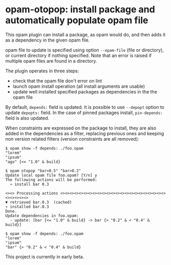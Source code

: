 # opam-otopop: install package and automatically populate opam file

This opam plugin can install a package, as opam would do, and then adds it as a
dependency in the given opam file.

opam file to update is specified using option `--opam-file` (file or
directory), or current directory if nothing specified. Note that an error is
raised if multiple opam files are found in a directory.

The plugin operates in three steps:
- check that the opam file don't error on lint
- launch opam install operation (all install arguments are usable)
- update well installed specified packages as dependencies in the the opam file

By default, `depends:` field is updated. It is possible to use `--depopt`
option to update `depopts:` field. In the case of pinned packages install,
`pin-depends:` field is also updated.

When constraints are expressed on the package to install, they are also added
in the dependencies as a filter, replacing previous ones and keeping non
version related filters (version constraints are all removed):

```
$ opam show -f depends: ./foo.opam
"lorem"
"ipsum"
"ago" {<= "1.0" & build}

$ opam otopop "bar<0.5" "bar>0.2"
Update local opam file foo.opam? [Y/n] y
The following actions will be performed:
  ∗ install bar 0.3

<><> Processing actions <><><><><><><><><><><><><><><><><><><><><><><><><><><><>
▼ retrieved bar.0.3  (cached)
∗ installed bar.0.3
Done.
Update dependencies in foo.opam:
  - update: [bar {<= "1.0" & build} -> bar {> "0.2" & < "0.4" & build}]

$ opam show -f depends: ./foo.opam
"lorem"
"ipsum"
"bar" {> "0.2" & < "0.4" & build}
```

This project is currently in early beta.
